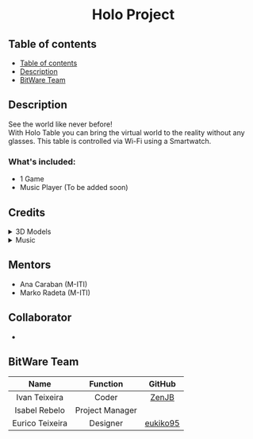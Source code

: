 # <center>Holo Project</center>

## Table of contents
+ [Table of contents](##table-of-contents)
+ [Description](##description)
+ [BitWare Team](##bitware-team)

## Description
See the world like never before!
<br>
With Holo Table you can bring the virtual world to the reality without any glasses. This table is controlled via Wi-Fi using a Smartwatch.
### What's included:
+ 1 Game 
+ Music Player (To be added soon)

## Credits
<details>
<summary>3D Models</summary>
<br>
+ stuxh558 - X-Wing
+ printable_models - Asteroid
</details>
<details>
<summary>Music</summary>
<br>
+ Alan Walker - Fade
+ TheFatRat - Unity
+ TheFatRat - Fly Away feat. Anjulie
</details>

## Mentors
+ Ana Caraban (M-ITI)
+ Marko Radeta (M-ITI)

## Collaborator
+ 

## BitWare Team

|       Name      |     Function    |                  GitHub                 |
|:---------------:|:---------------:|:---------------------------------------:|
|  Ivan Teixeira  |      Coder      |    [ZenJB](https://github.com/ZenJB)    |
|  Isabel Rebelo  | Project Manager |                                         |
| Eurico Teixeira |     Designer    | [eukiko95](https://github.com/eukiko95) |